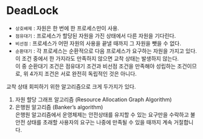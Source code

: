 # DeadLock

- `상호배제` : 자원은 한 번에 한 프로세스만이 사용.
- `점유대기` : 프로세스가 할당된 자원을 가진 상태에서 다른 자원을 기다린다.  
- `비선점` : 프로세스가 어떤 자원의 사용을 끝낼 때까지 그 자원을 뺏을 수 없다.  
- `순환대기` : 각 프로세스는 순환적으로 다음 프로세스가 요구하는 자원을 가지고 있다.  
이 조건 중에서 한 가지라도 만족하지 않으면 교착 상태는 발생하지 않는다.  
이 중 순환대기 조건은 점유대기 조건과 비선점 조건을 만족해야 성립하는 조건이므로, 위 4가지 조건은 서로 완전히 독립적인 것은 아니다.

교착 상태 회피하기 위한 알고리즘으로 크게 두가지가 있다.

1. 자원 할당 그래프 알고리즘 (Resource Allocation Graph Algorithm)
2. 은행원 알고리즘 (Banker’s algorithm)  
  은행원 알고리즘에서 운영체제는 안전상태를 유지할 수 있는 요구만을 수락하고 불안전 상태를 초래할 사용자의 요구는 나중에 만족될 수 있을 때까지 계속 거절합니다.
